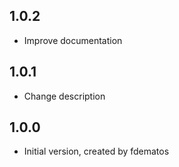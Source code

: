 ## 1.0.2
- Improve documentation

## 1.0.1
- Change description

## 1.0.0

- Initial version, created by fdematos